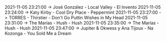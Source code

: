 2021-11-05 23:21:00 -> José González - Local Valley - El Invento
2021-11-05 23:24:00 -> Katy Kirby - Cool Dry Place - Peppermint
2021-11-05 23:27:00 -> TORRES - Thirstier - Don't Go Puttin Wishes in My Head
2021-11-05 23:31:00 -> The Marías - Hush - Hush
2021-11-05 23:35:00 -> The Marías - Hush - Hush
2021-11-05 23:47:00 -> Jupiter & Okwess y Ana Tijoux - Na Kozonga - You Sold Me a Dream
